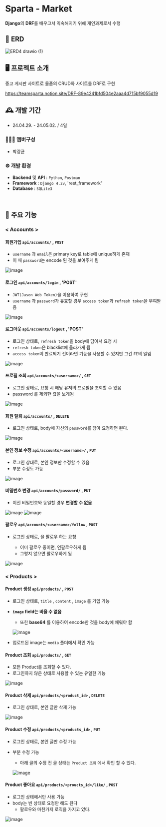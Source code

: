 # Sparta - Market
**Django**의 **DRF**를 배우고서 익숙해지기 위해 개인과제로서 수행

## 📑 ERD
![ERD4 drawio (1)](https://github.com/pkg0203/SpartaMarket_DRF/assets/141356379/e88cd6a2-754d-44d1-9c5d-c178e659ac3b)




## 🖥️ 프로젝트 소개
중고 게시판 사이트로 물품의 CRUD와 사이트를 DRF로 구현

https://teamsparta.notion.site/DRF-89e4241bfd504e2aaa4d715bf9055d19
<br>

## 🕰️ 개발 기간
* 24.04.29. - 24.05.02. / 4일

### 🧑‍🤝‍🧑 맴버구성 
* 박강균


### ⚙️ 개발 환경
- **Backend** 및 **API** : `Python`, `Postman`
- **Framework** : `Django 4.2v`, 'rest_framework'
- **Database** : `SQLite3`
<br>



## 📌 주요 기능
### < Accounts >
#### 회원가입 `api/accounts/` , `POST`
- `username` 과 `email`은 primary key로 table에 unique하게 존재
- 이 때 `password`는 encode 된 것을 보여주게 됨

![image](https://github.com/pkg0203/SpartaMarket_DRF/assets/141356379/e9d1eff8-31d9-4a2e-95dd-558d4d19fd69)

#### 로그인 `api/accounts/login` , 'POST'
- `JWT(Jason Web Token)`을 이용하여 구현
- `username` 과 `password`가 유효할 경우 `access token`과 `refresh token`을 부여받음

![image](https://github.com/pkg0203/SpartaMarket_DRF/assets/141356379/0b09f71e-6d83-43ce-8f32-65b6b40f3a79)

#### 로그아웃 `api/accounts/logout` , 'POST'
- 로그인 상태로, `refresh token`을 body에 담아서 요청 시
- `refresh token`은 blacklist에 올라가게 됨
-  `access token`이 만료되기 전이라면 기능을 사용할 수 있지만 그건 `FE`의 일임
  
![image](https://github.com/pkg0203/SpartaMarket_DRF/assets/141356379/7cb9a1dc-725f-449c-b37c-7eb91e9ce544)

#### 프로필 조회 `api/accounts/<username>/` , `GET`
- 로그인 상태로, 요청 시 해당 유저의 프로필을 조회할 수 있음
- password 를 제외한 값을 보게됨

![image](https://github.com/pkg0203/SpartaMarket_DRF/assets/141356379/f3dbd9b7-0b36-4402-9f6c-194e2f0f17e9)

#### 회원 탈퇴 `api/accounts/` , `DELETE`
- 로그인 상태로, body에 자신의 `password`를 담아 요청하면 된다.

![image](https://github.com/pkg0203/SpartaMarket_DRF/assets/141356379/ac4f0104-41c1-4ec9-be32-d78fc36793a8)

#### 본인 정보 수정 `api/accounts/<username>/` , `PUT`
- 로그인 상태로, 본인 정보만 수정할 수 있음
- 부분 수정도 가능
  
![image](https://github.com/pkg0203/SpartaMarket_DRF/assets/141356379/7c3e25e5-bb28-460a-baa3-bb0a673ecb4c)

#### 비밀번호 변경 `api/accounts/password/` , `PUT`
- 이전 비밀번호와 동일할 경우 **변경할 수 없음**

![image](https://github.com/pkg0203/SpartaMarket_DRF/assets/141356379/d2eafd13-82a6-436d-a9a3-446d84e9661a)
![image](https://github.com/pkg0203/SpartaMarket_DRF/assets/141356379/c6249c4e-a86d-4bbe-96a1-2867476aa7c9)

#### 팔로우 `api/accounts/<username>/follow` , `POST`
- 로그인 상태로, <username> 을 팔로우 하는 요청
  - 이미 팔로우 중이면, 언팔로우하게 됨
  - 그렇지 않으면 팔로우하게 됨 

![image](https://github.com/pkg0203/SpartaMarket_DRF/assets/141356379/992c93d8-44fa-4410-ab1d-a5000f80b0e2)

### < Products >

#### Product 생성 `api/products/` , `POST`
- 로그인 상태로, `title` , `content` , `image` 를 기입 가능
- **`image` field는 비울 수 없음**
  - 또한 **base64** 를 이용하여 encode한 것을 body에 채워야 함

  ![image](https://github.com/pkg0203/SpartaMarket_DRF/assets/141356379/41a1796b-d0ff-4111-80c7-bf935cc5f730)

- 업로드된 image는 `media` 폴더에서 확인 가능 

#### Product 조회 `api/products/` , `GET`
- 모든 Product를 조회할 수 있다.
- 로그인하지 않은 상태로 사용할 수 있는 유일한 기능

![image](https://github.com/pkg0203/SpartaMarket_DRF/assets/141356379/6e20348a-2910-461a-8ee4-dda755646f7f)

#### Product 삭제 `api/products/<product_id>` , `DELETE`
- 로그인 상태로, 본인 글만 삭제 가능

![image](https://github.com/pkg0203/SpartaMarket_DRF/assets/141356379/7795b107-095f-4c60-9f2a-03fd6e45131a)

#### Product 수정 `api/products/<products_id>` , `PUT`
- 로그인 상태로, 본인 글만 수정 가능
- 부분 수정 가능
  - 아래 글의 수정 전 글 상태는 `Product 조회` 에서 확인 할 수 있다.
  
  ![image](https://github.com/pkg0203/SpartaMarket_DRF/assets/141356379/7d16d391-d497-4c4e-82cb-dd253f26bd20)

#### Product 좋아요 `api/products/<proucts_id>/like/` , `POST`
- 로그인 상태에서만 사용 가능
- body는 빈 상태로 요청만 해도 된다
  - 팔로우와 마찬가지 로직을 가지고 있다.

 ![image](https://github.com/pkg0203/SpartaMarket_DRF/assets/141356379/113f774f-0632-4e87-afbb-20c26272c60d)
